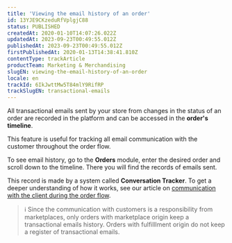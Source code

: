 ```yaml
---
title: 'Viewing the email history of an order'
id: 13YJE9CKzeduRfVplgjC88
status: PUBLISHED
createdAt: 2020-01-10T14:07:26.022Z
updatedAt: 2023-09-23T00:49:55.012Z
publishedAt: 2023-09-23T00:49:55.012Z
firstPublishedAt: 2020-01-13T14:38:41.810Z
contentType: trackArticle
productTeam: Marketing & Merchandising
slugEN: viewing-the-email-history-of-an-order
locale: en
trackId: 6IkJwttMw5T84mlY9RifRP
trackSlugEN: transactional-emails
---
```


All transactional emails sent by your store from changes in the status of an order are recorded in the platform and can be accessed in the __order's timeline__.

This feature is useful for tracking all email communication with the customer throughout the order flow.

To see email history, go to the **Orders** module, enter the desired order and scroll down to the timeline. There you will find the records of emails sent.

This record is made by a system called __Conversation Tracker__. To get a deeper understanding of how it works, see our article on [communication with the client during the order flow](https://help.vtex.com/en/tutorial/understanding-the-conversation-tracker--tutorials_195).

>ℹ️ Since the communication with customers is a responsibility from marketplaces, only orders with marketplace origin keep a transactional emails history. Orders with fulfilllment origin do not keep a register of transactional emails.

